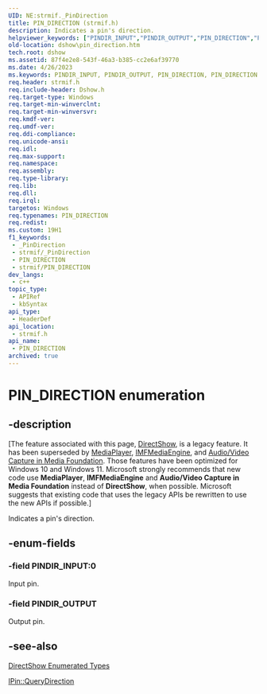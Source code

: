 ```yaml
---
UID: NE:strmif._PinDirection
title: PIN_DIRECTION (strmif.h)
description: Indicates a pin's direction.
helpviewer_keywords: ["PINDIR_INPUT","PINDIR_OUTPUT","PIN_DIRECTION","PIN_DIRECTION","PIN_DIRECTION enumeration [DirectShow]","PIN_DIRECTIONEnumeration","dshow.pin_direction","strmif/PINDIR_INPUT","strmif/PINDIR_OUTPUT","strmif/PIN_DIRECTION"]
old-location: dshow\pin_direction.htm
tech.root: dshow
ms.assetid: 87f4e2e8-543f-46a3-b385-cc2e6af39770
ms.date: 4/26/2023
ms.keywords: PINDIR_INPUT, PINDIR_OUTPUT, PIN_DIRECTION, PIN_DIRECTION , PIN_DIRECTION enumeration [DirectShow], PIN_DIRECTIONEnumeration, dshow.pin_direction, strmif/PINDIR_INPUT, strmif/PINDIR_OUTPUT, strmif/PIN_DIRECTION
req.header: strmif.h
req.include-header: Dshow.h
req.target-type: Windows
req.target-min-winverclnt: 
req.target-min-winversvr: 
req.kmdf-ver: 
req.umdf-ver: 
req.ddi-compliance: 
req.unicode-ansi: 
req.idl: 
req.max-support: 
req.namespace: 
req.assembly: 
req.type-library: 
req.lib: 
req.dll: 
req.irql: 
targetos: Windows
req.typenames: PIN_DIRECTION
req.redist: 
ms.custom: 19H1
f1_keywords:
 - _PinDirection
 - strmif/_PinDirection
 - PIN_DIRECTION
 - strmif/PIN_DIRECTION
dev_langs:
 - c++
topic_type:
 - APIRef
 - kbSyntax
api_type:
 - HeaderDef
api_location:
 - strmif.h
api_name:
 - PIN_DIRECTION
archived: true
---
```


# PIN_DIRECTION enumeration


## -description

\[The feature associated with this page, [DirectShow](/windows/win32/directshow/directshow), is a legacy feature. It has been superseded by [MediaPlayer](/uwp/api/Windows.Media.Playback.MediaPlayer), [IMFMediaEngine](/windows/win32/api/mfmediaengine/nn-mfmediaengine-imfmediaengine), and [Audio/Video Capture in Media Foundation](/windows/win32/medfound/audio-video-capture-in-media-foundation). Those features have been optimized for Windows 10 and Windows 11. Microsoft strongly recommends that new code use **MediaPlayer**, **IMFMediaEngine** and **Audio/Video Capture in Media Foundation** instead of **DirectShow**, when possible. Microsoft suggests that existing code that uses the legacy APIs be rewritten to use the new APIs if possible.\]

Indicates a pin's direction.

## -enum-fields

### -field PINDIR_INPUT:0

Input pin.

### -field PINDIR_OUTPUT

Output pin.

## -see-also

<a href="/windows/desktop/DirectShow/directshow-enumerated-types">DirectShow Enumerated Types</a>



<a href="/windows/desktop/api/strmif/nf-strmif-ipin-querydirection">IPin::QueryDirection</a>
